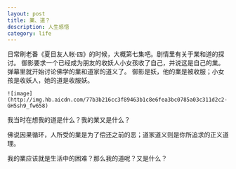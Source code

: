```yaml
---
layout: post
title: 業、道？
description: 人生感悟
category: life
---
```

日常刷老番《夏目友人帐·四》的时候，大概第七集吧。剧情里有关于業和道的探讨。
御影要求一个已经成为朋友的收妖人小女孩收了自己，并说这是自己的業。弹幕里就开始讨论佛学的業和道家的道义了。
御影是妖，他的業是被收服；小女孩是收妖人，她的道是收服妖。

    ![image](http://img.hb.aicdn.com/77b3b216cc3f89463b1c8e6fea3bc0785a03c311d2c2-GH5sh9_fw658)

我当时在想我的道是什么？我的業又是什么？

佛说因果循环，人所受的業是为了偿还之前的恶；道家道义则是你所追求的正义道理。

我的業应该就是生活中的困难？那么我的道呢？又是什么？